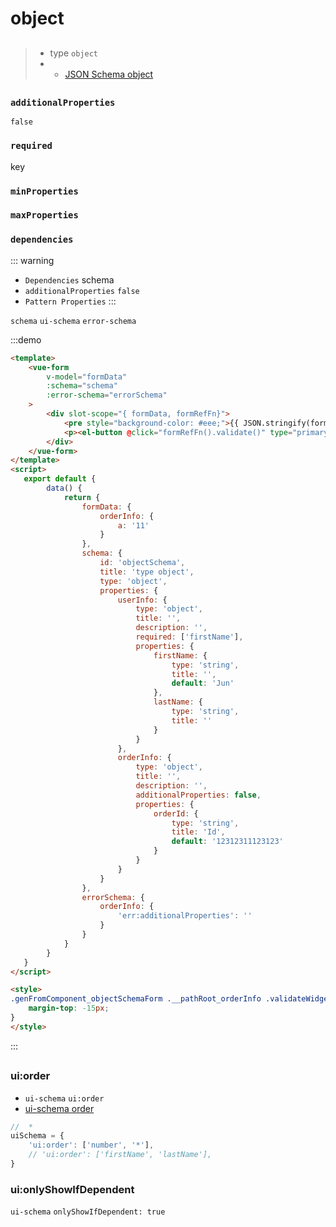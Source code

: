 # object

##
>* type `object`
>*  - [JSON Schema object](https://json-schema.org/understanding-json-schema/reference/object.html)

##
### `additionalProperties`
 `false`

### `required`
key

### `minProperties`


### `maxProperties`


### `dependencies`


::: warning
* `Dependencies` schema
* `additionalProperties`  `false`
* `Pattern Properties`
:::



`schema` `ui-schema` `error-schema`

:::demo
```html
<template>
    <vue-form
        v-model="formData"
        :schema="schema"
        :error-schema="errorSchema"
    >
        <div slot-scope="{ formData, formRefFn}">
            <pre style="background-color: #eee;">{{ JSON.stringify(formData, null, 4) }}</pre>
            <p><el-button @click="formRefFn().validate()" type="primary"></el-button></p>
        </div>
    </vue-form>
</template>
<script>
   export default {
        data() {
            return {
                formData: {
                    orderInfo: {
                        a: '11'
                    }
                },
                schema: {
                    id: 'objectSchema',
                    title: 'type object',
                    type: 'object',
                    properties: {
                        userInfo: {
                            type: 'object',
                            title: '',
                            description: '',
                            required: ['firstName'],
                            properties: {
                                firstName: {
                                    type: 'string',
                                    title: '',
                                    default: 'Jun'
                                },
                                lastName: {
                                    type: 'string',
                                    title: ''
                                }
                            }
                        },
                        orderInfo: {
                            type: 'object',
                            title: '',
                            description: '',
                            additionalProperties: false,
                            properties: {
                                orderId: {
                                    type: 'string',
                                    title: 'Id',
                                    default: '12312311123123'
                                }
                            }
                        }
                    }
                },
                errorSchema: {
                    orderInfo: {
                        'err:additionalProperties': ''
                    }
                }
            }
        }
   }
</script>

<style>
.genFromComponent_objectSchemaForm .__pathRoot_orderInfo .validateWidget-object .formItemErrorBox{
    margin-top: -15px;
}
</style>
```
:::

##

### ui:order
*  `ui-schema` `ui:order`
*  [ui-schema order ](https://form.lljj.me/#/demo?type=Simple)


```js
//  *
uiSchema = {
    'ui:order': ['number', '*'],
    // 'ui:order': ['firstName', 'lastName'],
}
```

### ui:onlyShowIfDependent

`ui-schema`  `onlyShowIfDependent: true` [](/zh/guide/data-linkage.html#object-dependencies-)
